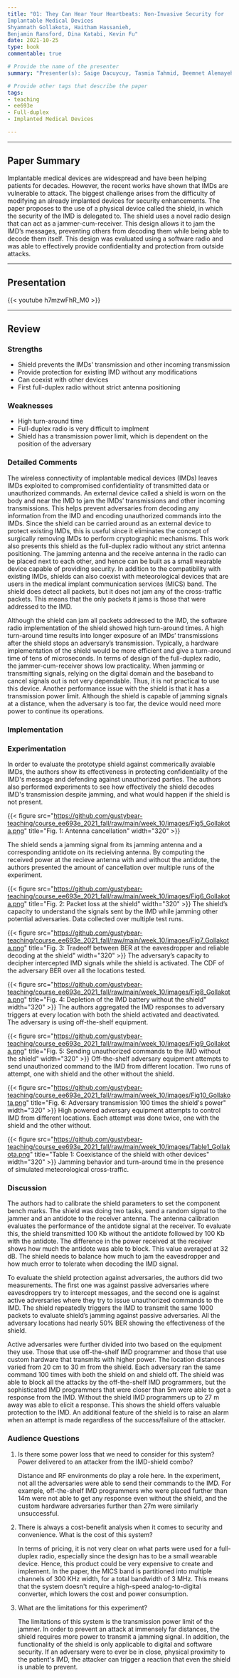 ```yaml
---
title: "01: They Can Hear Your Heartbeats: Non-Invasive Security for
Implantable Medical Devices
Shyamnath Gollakota, Haitham Hassanieh,
Benjamin Ransford, Dina Katabi, Kevin Fu"
date: 2021-10-25
type: book
commentable: true

# Provide the name of the presenter
summary: "Presenter(s): Saige Dacuycuy, Tasmia Tahmid, Beemnet Alemayehu"

# Provide other tags that describe the paper
tags:
- teaching
- ee693e
- Full-duplex
- Implanted Medical Devices

---
```


***
## Paper Summary
Implantable medical devices are widespread and have been helping patients for decades. However, the recent works have shown that IMDs are vulnerable to attack. The biggest challenge arises from the difficulty of modifying an already implanted devices for security enhancements. The paper proposes to the use of a physical device called the shield, in which the security of the IMD is delegated to. The shield uses a novel radio design that can act as a jammer-cum-receiver. This design allows it to jam the IMD’s messages, preventing others from decoding them while being able to decode them itself. This design was evaluated using a software radio and was able to effectively provide confidentiality and protection from outside attacks.
***

## Presentation
{{< youtube h7mzwFhR_M0 >}}

***

## Review
### Strengths
- Shield prevents the IMDs' transmission and other incoming transmission
- Provide protection for existing IMD without any modifications	
- Can coexist with other devices
- First full-duplex radio without strict antenna positioning


### Weaknesses
- High turn-around time
- Full-duplex radio is very difficult to implment
- Shield has a transmission power limit, which is dependent on the position of the adversary

### Detailed Comments
The wireless connectivity of implantable medical devices (IMDs) leaves IMDs exploited to compromised confidentiality of transmitted data or unauthorized commands. An external device called a shield is worn on the body and near the IMD to jam the IMDs’ transmissions and other incoming transmissions. This helps prevent adversaries from decoding any information from the IMD and encoding unauthorized commands into the IMDs. Since the shield can be carried around as an external device to protect existing IMDs, this is useful since it eliminates the concept of surgically removing IMDs to perform cryptographic mechanisms. This work also presents this shield as the full-duplex radio without any strict antenna positioning. The jamming antenna and the receive antenna in the radio can be placed next to each other, and hence can be built as a small wearable device capable of providing security. In addition to the compatibility with existing IMDs, shields can also coexist with meteorological devices that are users in the medical implant communication services (MICS) band. The shield does detect all packets, but it does not jam any of the cross-traffic packets. This means that the only packets it jams is those that were addressed to the IMD. 

Although the shield can jam all packets addressed to the IMD, the software radio implementation of the shield showed high turn-around times. A high turn-around time results into longer exposure of an IMDs’ transmissions after the shield stops an adversary’s transmission. Typically, a hardware implementation of the shield would be more efficient and give a turn-around time of tens of microseconds. In terms of design of the full-duplex radio, the jammer-cum-receiver shows low practicality. When jamming or transmitting signals, relying on the digital domain and the baseband to cancel signals out is not very dependable. Thus, it is not practical to use this device. Another performance issue with the shield is that it has a transmission power limit. Although the shield is capable of jamming signals at a distance, when the adversary is too far, the device would need more power to continue its operations.

### Implementation

### Experimentation
In order to evaluate the prototype shield against commerically avaiable IMDs, the authors show its effectiveness in protecting confidentiality of the IMD's message and defending against unauthorized parties. The authors also performed experiments to see how effectively the shield decodes IMD's transmission despite jamming, and what would happen if the shield is not present.

{{< figure src="https://github.com/gustybear-teaching/course_ee693e_2021_fall/raw/main/week_10/images/Fig5_Gollakota.png" title="Fig. 1: Antenna cancellation" width="320" >}}

The shield sends a jamming signal from its jamming antenna and a corresponding antidote on its recieiving antenna. By computing the received power at the recieve antenna with and without the antidote, the authors presented the amount of cancellation over multiple runs of the experiment.

{{< figure src="https://github.com/gustybear-teaching/course_ee693e_2021_fall/raw/main/week_10/images/Fig6_Gollakota.png" title="Fig. 2: Packet loss at the shield" width="320" >}}
The shield’s capacity to understand the signals sent by the IMD while jamming other potential adversaries. Data collected over multiple test runs.

{{< figure src="https://github.com/gustybear-teaching/course_ee693e_2021_fall/raw/main/week_10/images/Fig7_Gollakota.png" title="Fig. 3: Tradeoff between BER at the eavesdropper and reliable decoding at the shield" width="320" >}}
The adversary’s capacity to decipher intercepted IMD signals while the shield is activated. The CDF of the adversary BER over all the locations tested.

{{< figure src="https://github.com/gustybear-teaching/course_ee693e_2021_fall/raw/main/week_10/images/Fig8_Gollakota.png" title="Fig. 4: Depletion of the IMD battery without the shield" width="320" >}}
The authors aggregated the IMD responses to adversary triggers at every location with both the shield activated and deactivated. The adversary is using off-the-shelf equipment.

{{< figure src="https://github.com/gustybear-teaching/course_ee693e_2021_fall/raw/main/week_10/images/Fig9_Gollakota.png" title="Fig. 5: Sending unauthorized commands to the IMD without the shield" width="320" >}}
Off-the-shelf adversary equipment attempts to send unauthorized command to the IMD from different location. Two runs of attempt, one with shield and the other without the shield.

{{< figure src="https://github.com/gustybear-teaching/course_ee693e_2021_fall/raw/main/week_10/images/Fig10_Gollakota.png" title="Fig. 6: Adversary transmission 100 times the shield's power" width="320" >}}
High powered adversary equipment attempts to control IMD from different locations. Each attempt was done twice, one with the shield and the other without.

{{< figure src="https://github.com/gustybear-teaching/course_ee693e_2021_fall/raw/main/week_10/images/Table1_Gollakota.png" title="Table 1: Coexistance of the shield with other devices" width="320" >}}
Jamming behavior and turn-around time in the presence of simulated meteorological cross-traffic.


### Discussion
The authors had to calibrate the shield parameters to set the component bench marks. The shield was doing two tasks, send a random signal to the jammer and an antidote to the receiver antenna. The antenna calibration evaluates the performance of the antidote signal at the receiver. To evaluate this, the shield transmitted 100 Kb without the antidote followed by 100 Kb with the antidote. The difference in the power received at the receiver shows how much the antidote was able to block. This value averaged at 32 dB. The shield needs to balance how much to jam the eavesdropper and how much error to tolerate when decoding the IMD signal. 

To evaluate the shield protection against adversaries, the authors did two measurements. The first one was against passive adversaries where eavesdroppers try to intercept messages, and the second one is against active adversaries where they try to issue unauthorized commands to the IMD. The shield repeatedly triggers the IMD to transmit the same 1000 packets to evaluate shield’s jamming against passive adversaries. All the adversary locations had nearly 50% BER showing the effectiveness of the shield. 

Active adversaries were further divided into two based on the equipment they use. Those that use off-the-shelf IMD programmer and those that use custom hardware that transmits with higher power. The location distances varied from 20 cm to 30 m from the shield. Each adversary ran the same command 100 times with both the shield on and shield off. The shield was able to block all the attacks by the off-the-shelf IMD programmers, but the sophisticated IMD programmers that were closer than 5m were able to get a response from the IMD. Without the shield IMD programmers up to 27 m away was able to elicit a response. This shows the shield offers valuable protection to the IMD. An additional feature of the shield is to raise an alarm when an attempt is made regardless of the success/failure of the attacker.

### Audience Questions

1.	Is there some power loss that we need to consider for this system? Power delivered to an attacker from the IMD-shield combo? 
      
      Distance and RF environments do play a role here. In the experiment, not all the adversaries were able to send their commands to the IMD. For example, off-the-shelf IMD programmers who were placed further than 14m were not able to get any response even without the shield, and the custom hardware adversaries further than 27m were similarly unsuccessful.

2.	There is always a cost-benefit analysis when it comes to security and convenience. What is the cost of this system?

      In terms of pricing, it is not very clear on what parts were used for a full-duplex radio, especially since the design has to be a small wearable device. Hence, this product could be very expensive to create and implement. In the paper, the MICS band is partitioned into multiple channels of 300 KHz width, for a total bandwidth of 3 MHz. This means that the system doesn't require a high-speed analog-to-digital converter, which lowers the cost and power consumption.

3.	What are the limitations for this experiment?

      The limitations of this system is the transmission power limit of the jammer. In order to prevent an attack at immensely far distances, the shield requires more power to transmit a jamming signal. In addition, the functionality of the shield is only applicable to digital and software security. If an adversary were to ever be in close, physical proximity to the patient's IMD, the attacker can trigger a reaction that even the shield is unable to prevent.
      
